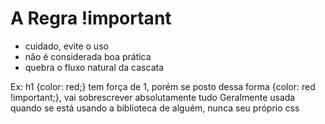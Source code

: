 # A Regra !important

* cuidado, evite o uso
* não é considerada boa prática
* quebra o fluxo natural da cascata

Ex: h1 {color: red;} tem força de 1, porém se posto dessa forma {color: red !important;}, vai sobrescrever absolutamente tudo
Geralmente usada quando se está usando a biblioteca de alguém, nunca seu próprio css